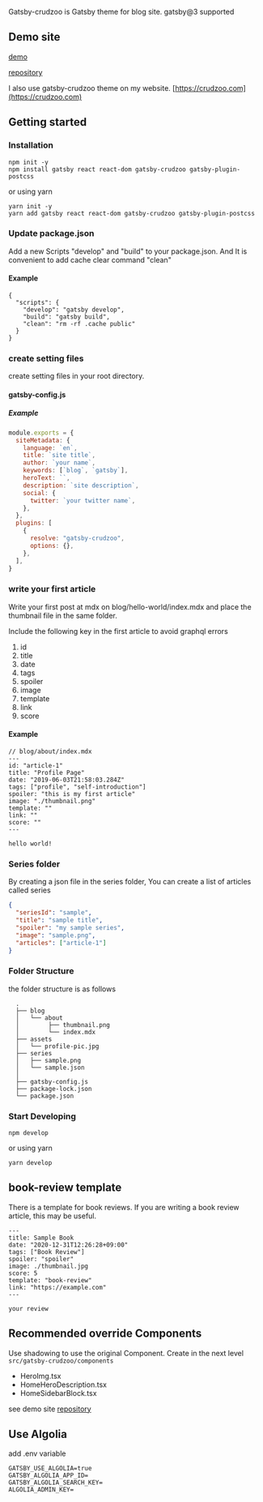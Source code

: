 Gatsby-crudzoo is Gatsby theme for blog site. gatsby@3 supported

## Demo site

[demo](https://sharp-pike-0a4ab7.netlify.com/)

[repository](https://github.com/Hidekazoo/gatsby-crudzoo-demo)

I also use gatsby-crudzoo theme on my website.
[https://crudzoo.com](https://crudzoo.com)

## Getting started

### Installation

```
npm init -y
npm install gatsby react react-dom gatsby-crudzoo gatsby-plugin-postcss
```

or using yarn

```
yarn init -y
yarn add gatsby react react-dom gatsby-crudzoo gatsby-plugin-postcss
```

### Update package.json

Add a new Scripts "develop" and "build" to your package.json. And It is convenient to add cache clear command "clean"

#### Example

```
{
  "scripts": {
    "develop": "gatsby develop",
    "build": "gatsby build",
    "clean": "rm -rf .cache public"
  }
}
```

### create setting files

create setting files in your root directory.

#### gatsby-config.js

##### Example

```javascript
module.exports = {
  siteMetadata: {
    language: `en`,
    title: `site title`,
    author: `your name`,
    keywords: [`blog`, `gatsby`],
    heroText: ``,
    description: `site description`,
    social: {
      twitter: `your twitter name`,
    },
  },
  plugins: [
    {
      resolve: "gatsby-crudzoo",
      options: {},
    },
  ],
}
```

### write your first article

Write your first post at mdx on blog/hello-world/index.mdx and place the thumbnail file in the same folder.

Include the following key in the first article to avoid graphql errors

1. id
1. title
1. date
1. tags
1. spoiler
1. image
1. template
1. link
1. score

#### Example

```
// blog/about/index.mdx
---
id: "article-1"
title: "Profile Page"
date: "2019-06-03T21:58:03.284Z"
tags: ["profile", "self-introduction"]
spoiler: "this is my first article"
image: "./thumbnail.png"
template: ""
link: ""
score: ""
---

hello world!
```

### Series folder

By creating a json file in the series folder, You can create a list of articles called series

```json
{
  "seriesId": "sample",
  "title": "sample title",
  "spoiler": "my sample series",
  "image": "sample.png",
  "articles": ["article-1"]
}
```

### Folder Structure

the folder structure is as follows

```
  .
  ├── blog
  │   └── about
  │        ├── thumbnail.png
  │        └── index.mdx
  ├── assets
  │   └── profile-pic.jpg
  ├── series
  │   ├── sample.png
  │   └── sample.json
  │
  ├── gatsby-config.js
  ├── package-lock.json
  └── package.json
```

### Start Developing

```
npm develop
```

or using yarn

```
yarn develop
```

## book-review template

There is a template for book reviews. If you are writing a book review article, this may be useful.

```
---
title: Sample Book
date: "2020-12-31T12:26:28+09:00"
tags: ["Book Review"]
spoiler: "spoiler"
image: ./thumbnail.jpg
score: 5
template: "book-review"
link: "https://example.com"
---

your review
```

## Recommended override Components

Use shadowing to use the original Component.
Create in the next level `src/gatsby-crudzoo/components`

- HeroImg.tsx
- HomeHeroDescription.tsx
- HomeSidebarBlock.tsx

see demo site [repository](https://github.com/Hidekazoo/gatsby-crudzoo-demo)

## Use Algolia

add .env variable

```
GATSBY_USE_ALGOLIA=true
GATSBY_ALGOLIA_APP_ID=
GATSBY_ALGOLIA_SEARCH_KEY=
ALGOLIA_ADMIN_KEY=
```
